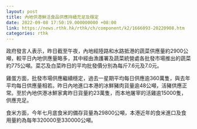 ```yaml
---
layout: post
title: 內地供港鮮活食品供應持續充足及穩定
date: 2022-09-08 17:50:19.000000000 +08:00
link: https://news.rthk.hk/rthk/ch/component/k2/1666093-20220908.htm
categories: rthk
---
```


政府發言人表示，昨日截至午夜，內地經陸路和水路抵港的蔬菜供應量約2900公噸，較平日內地供應量略多，其中經由漁護署及蔬菜統營處各批發市場推出的蔬菜約775公噸。菜芯及白菜昨日的平均批發價分別為每斤7.6元及7.0元。

雞蛋方面，批發市場供應繼續穩定，過去一星期平均每日供應逾360萬隻，與去年平均每日供應量相若。昨日內地進口本港的冰鮮豬肉貨量逾48公噸，活豬供應正常。至於內地供港冰鮮家禽昨日貨量約23萬隻，而本地屠宰的活雞逾15000隻，供應充足。

食米方面，今年七月底食米的備存貨量為29800公噸，本港近年的食米進口及食用量約為每年320000至330000公噸。
　
